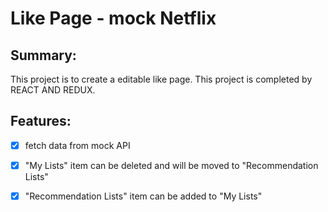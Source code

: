 # Like Page - mock Netflix

## Summary:

This project is to create a editable like page. This project is completed by REACT AND REDUX.

## Features:

- [x]  fetch data from mock API
- [x]  "My Lists" item can be deleted and will be moved to "Recommendation Lists"
- [x]  "Recommendation Lists" item can be added to "My Lists"

